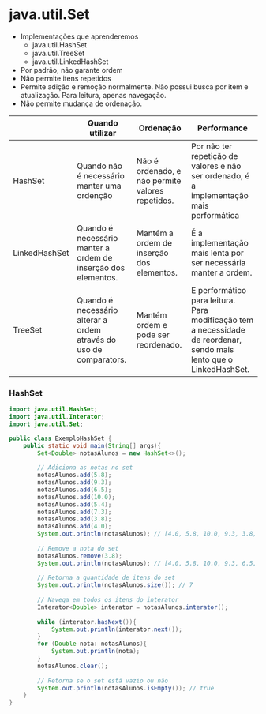 # java.util.Set

* Implementações que aprenderemos
  * java.util.HashSet
  * java.util.TreeSet
  * java.util.LinkedHashSet
* Por padrão, não garante ordem
* Não permite itens repetidos
* Permite adição e remoção normalmente. Não possui busca por item e atualização. Para leitura, apenas navegação.
* Não permite mudança de ordenação.

|               | Quando utilizar                                              | Ordenação                                        | Performance                                                  |
| ------------- | ------------------------------------------------------------ | ------------------------------------------------ | ------------------------------------------------------------ |
| HashSet       | Quando não é necessário manter uma ordenção                  | Não é ordenado, e não permite valores repetidos. | Por não ter repetição de valores e não ser ordenado, é a implementação mais performática |
| LinkedHashSet | Quando é necessário manter a ordem de inserção dos elementos. | Mantém a ordem de inserção dos elementos.        | É a implementação mais lenta por ser necessária manter a ordem. |
| TreeSet       | Quando é necessário alterar a ordem através do uso de comparators. | Mantém ordem e pode ser reordenado.              | E performático para leitura. Para modificação tem a necessidade de reordenar, sendo mais lento que o LinkedHashSet. |

### HashSet

```java
import java.util.HashSet;
import java.util.Interator;
import java.util.Set;

public class ExemploHashSet {
    public static void main(String[] args){
        Set<Double> notasAlunos = new HashSet<>();
        
        // Adiciona as notas no set
        notasAlunos.add(5.8);
        notasAlunos.add(9.3);
        notasAlunos.add(6.5);
        notasAlunos.add(10.0);
        notasAlunos.add(5.4);
        notasAlunos.add(7.3);
        notasAlunos.add(3.8);
        notasAlunos.add(4.0);
        System.out.println(notasAlunos); // [4.0, 5.8, 10.0, 9.3, 3.8, 6.5, 7.3, 5.4]
        
        // Remove a nota do set
        notasAlunos.remove(3.8);
        System.out.println(notasAlunos); // [4.0, 5.8, 10.0, 9.3, 6.5, 7.3, 5.4]
        
        // Retorna a quantidade de itens do set
        System.out.println(notasAlunos.size()); // 7
        
        // Navega em todos os itens do interator
        Interator<Double> interator = notasAlunos.interator();
        
        while (interator.hasNext()){
            System.out.println(interator.next());
        }
        for (Double nota: notasAlunos){
            System.out.println(nota);
        }
        notasAlunos.clear();
        
        // Retorna se o set está vazio ou não
        System.out.println(notasAlunos.isEmpty()); // true
    }
}
```

